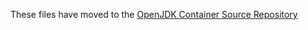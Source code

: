 These files have moved to the [OpenJDK Container Source Repository](https://github.com/jboss-container-images/openjdk)
